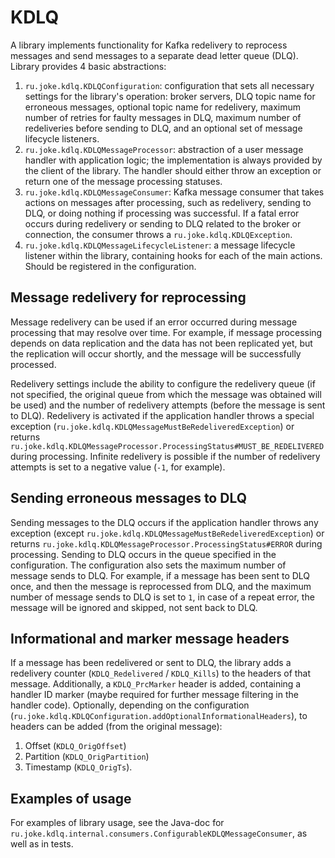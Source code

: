 # KDLQ

A library implements functionality for Kafka redelivery to reprocess messages and send messages to a separate dead letter queue (DLQ). 
Library provides 4 basic abstractions:
1. ```ru.joke.kdlq.KDLQConfiguration```: configuration that sets all necessary settings for the library's operation: 
broker servers, DLQ topic name for erroneous messages, optional topic name for redelivery, maximum number of retries for faulty messages in DLQ, 
maximum number of redeliveries before sending to DLQ, and an optional set of message lifecycle listeners.
2. ```ru.joke.kdlq.KDLQMessageProcessor```: abstraction of a user message handler with application logic; 
the implementation is always provided by the client of the library. The handler should either throw an exception or return one of the message processing statuses.
3. ```ru.joke.kdlq.KDLQMessageConsumer```: Kafka message consumer that takes actions on messages after processing, such as redelivery, sending to DLQ, 
or doing nothing if processing was successful. If a fatal error occurs during redelivery or sending to DLQ related to the broker or connection, 
the consumer throws a ```ru.joke.kdlq.KDLQException```.
4. ```ru.joke.kdlq.KDLQMessageLifecycleListener```: a message lifecycle listener within the library, containing hooks for each of the main actions. Should be registered in the configuration.

## Message redelivery for reprocessing
Message redelivery can be used if an error occurred during message processing that may resolve over time. 
For example, if message processing depends on data replication and the data has not been replicated yet, 
but the replication will occur shortly, and the message will be successfully processed.

Redelivery settings include the ability to configure the redelivery queue (if not specified, the original queue from which the message was obtained will be used) 
and the number of redelivery attempts (before the message is sent to DLQ). Redelivery is activated if the application handler 
throws a special exception (```ru.joke.kdlq.KDLQMessageMustBeRedeliveredException```) or returns ```ru.joke.kdlq.KDLQMessageProcessor.ProcessingStatus#MUST_BE_REDELIVERED``` 
during processing. Infinite redelivery is possible if the number of redelivery attempts is set to a negative value (```-1```, for example).

## Sending erroneous messages to DLQ
Sending messages to the DLQ occurs if the application handler throws any exception (except ```ru.joke.kdlq.KDLQMessageMustBeRedeliveredException```) 
or returns ```ru.joke.kdlq.KDLQMessageProcessor.ProcessingStatus#ERROR``` during processing. Sending to DLQ occurs in the queue specified in the configuration. 
The configuration also sets the maximum number of message sends to DLQ. For example, if a message has been sent to DLQ once, and then the message is reprocessed 
from DLQ, and the maximum number of message sends to DLQ is set to ```1```, in case of a repeat error, the message will be ignored and skipped, not sent back to DLQ.

## Informational and marker message headers
If a message has been redelivered or sent to DLQ, the library adds a redelivery counter (```KDLQ_Redelivered``` / ```KDLQ_Kills```) to the headers of that message. 
Additionally, a ```KDLQ_PrcMarker``` header is added, containing a handler ID marker (maybe required for further message filtering in the handler code).
Optionally, depending on the configuration (```ru.joke.kdlq.KDLQConfiguration.addOptionalInformationalHeaders```), to headers can be added (from the original message):
1. Offset (```KDLQ_OrigOffset```)
2. Partition (```KDLQ_OrigPartition```)
3. Timestamp (```KDLQ_OrigTs```).

## Examples of usage
For examples of library usage, see the Java-doc for ```ru.joke.kdlq.internal.consumers.ConfigurableKDLQMessageConsumer```, as well as in tests.
